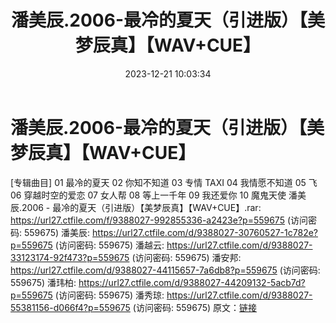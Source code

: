﻿---
title: 潘美辰.2006-最冷的夏天（引进版）【美梦辰真】【WAV+CUE】
date: 2023-12-21 10:03:34
categories: WAV车载音乐、镜像
tags: 华语中文
---
# 潘美辰.2006-最冷的夏天（引进版）【美梦辰真】【WAV+CUE】

[专辑曲目]
01 最冷的夏天
02 你知不知道
03 专情 TAXI
04 我情愿不知道
05 飞
06 穿越时空的爱恋
07 女人帮
08 等上一千年
09 我还爱你
10 魔鬼天使
潘美辰.2006 - 最冷的夏天（引进版）【美梦辰真】【WAV+CUE】.rar: https://url27.ctfile.com/f/9388027-992855336-a2423e?p=559675
(访问密码: 559675)
潘美辰: https://url27.ctfile.com/d/9388027-30760527-1c782e?p=559675
(访问密码: 559675)
潘越云: https://url27.ctfile.com/d/9388027-33123174-92f473?p=559675
(访问密码: 559675)
潘安邦: https://url27.ctfile.com/d/9388027-44115657-7a6db8?p=559675
(访问密码: 559675)
潘玮柏: https://url27.ctfile.com/d/9388027-44209132-5acb7d?p=559675
(访问密码: 559675)
潘秀琼: https://url27.ctfile.com/d/9388027-55381156-d066f4?p=559675
(访问密码: 559675)
原文：[链接](https://blog.sina.com.cn/s/blog_1647c7e76010313y7.html)